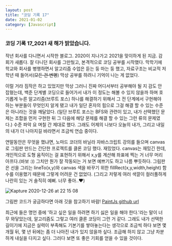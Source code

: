 ```yaml
---
layout: post
title: "코딩 기록 17"
date: 2021-01-02
category: [Javascript]
---
```


<h3>코딩 기록 17_2021 새 해가 밝았습니다.</h3>
작년 회사를 다니면서 시작한 블로그. 2020이 지나가고 2021을 맞이하게 된 지금. 감회가 새롭다. 잘 다니던 회사를 그만뒀고, 본격적으로 코딩 공부를 시작했다.
막학기에 학교와 회사를 병행하면서 알고리즘 수업은 듣는 둥 마는 둥 했고, 자료구조는 비교적 저학년 때 들어서(<s>모든 건 변명</s>) 막상 공부를 하려니 기억이 나는 게 없었다.

이럴 거라 짐작은 하고 있었지만 막상 그러니 진짜 어디서부터 공부해야 될 지 감도 안 잡혔는데, 백준 단계별 코딩으로 들어가서 내가 이 정도는 해볼 수 있지 않을까 하며 호기롭게 
누른 알고리즘(브루트 포스) 하나를 해결하기 위해서 그 전 단계에서 구현해야 하는 부분들이 무엇인지 알게 됐고 내가 일단 혼자의 힘으로 그걸 해결 할 수 있는 수준은 아니라는 것을 깨달았다.
(일단 브루트 포스는 BFS와 관련이 있고, 내가 선택했던 문제는 조합을 먼저 구현한 뒤 그 다음에 해당 문제를 해결 할 수 있는 그런 류의 문제였다.)
수준 파악 요 며칠 간 제대로 했다. 그래도 어제의 나보다 오늘의 내가, 그리고 내일의 내가 더 나아지길 바라면서 조금씩 연습 중이다.

연말동안은 무엇을 했냐면, 노마드 코더의 바닐라 자바스크립트 강의를 들으며 canvas로 그림판 만드는 간단한 프로젝트를 클론 코딩 했다. 재밌었다. canvas는 재밌긴 한데, 
개인적으로 도형 움직이는 걸 표현하기 위해서 x,y를 계산해 좌표에 찍는 거 너무 머리 아프다.(바보 :)) 그치만 뭔가 잘 작동되는 거 보면 예쁘기도 하고 나름 뿌듯하다. 그림판은 선을 그리는 lineTo(x,y)와
canvas 색을 바꾸기 위한 fillRect(x,y,width,height) 함수를 이용했기 때문에 그렇게 어려운 건 없었다. (그리고 저렇게 여러 색깔이 컬러풀하게 나란히 있는 거 솔직히 예뻐. 너무 좋아..❤️)

![Kapture 2020-12-26 at 22 15 08](https://user-images.githubusercontent.com/49034615/103459736-95c15880-4d54-11eb-9ab5-dca652195062.gif)

그림판 코드가 궁금하다면 아래 깃을 참고하기 바람!
[PaintJs github url](https://github.com/SUPINKIM/PaintJs.git)

최근에 들은 명언 중에 '하고 싶은 일을 하려면 하기 싫은 일을 해야 한다.'라는 말이 너무 와닿았는데, 알고리즘도 그렇고 여러 클론 코딩이 그런 거 같다. 그래도 내가 선택한 길이기에 지금은 실력이 부족해도
기본기를 쌓아놓는다는 생각으로 조금씩 하다 보면 몇 개월 뒤, 몇 년 뒤에는 좀 더 나아진 내가 있지 않을까 싶다. 
조급해 하지 않고 그냥 차분하게 내실을 다지고 싶다. 그러다 보면 또 좋은 기회를 얻을 수 있을 것이다.
